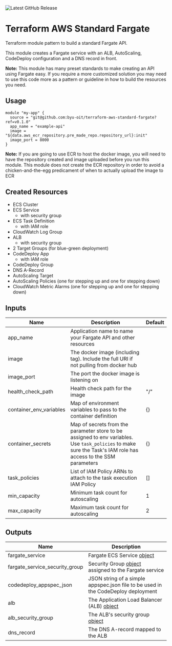 ![Latest GitHub Release](https://img.shields.io/github/v/release/byu-oit/terraform-aws-standard-fargate?sort=semver)

# Terraform AWS Standard Fargate
Terraform module pattern to build a standard Fargate API.

This module creates a Fargate service with an ALB, AutoScaling, CodeDeploy configuration and a DNS record in front.

**Note:** This module has many preset standards to make creating an API using Fargate easy. If you require a more 
customized solution you may need to use this code more as a pattern or guideline in how to build the resources you need. 
 
## Usage
```hcl
module "my-app" {
  source = "git@github.com:byu-oit/terraform-aws-standard-fargate?ref=v0.1.0"
  app_name = "example-api"
  image = "${data.aws_ecr_repository.pre_made_repo.repository_url}:init"
  image_port = 8000
}
```

**Note:** If you are going to use ECR to host the docker image, you will need to have the repository created and image 
uploaded before you run this module. This module does not create the ECR repository in order to avoid a chicken-and-the-egg 
predicament of when to actually upload the image to ECR 

## Created Resources
* ECS Cluster
* ECS Service
    * with security group
* ECS Task Definition
    * with IAM role
* CloudWatch Log Group
* ALB
    * with security group
* 2 Target Groups (for blue-green deployment)
* CodeDeploy App
    * with IAM role
* CodeDeploy Group
* DNS A-Record
* AutoScaling Target
* AutoScaling Policies (one for stepping up and one for stepping down)
* CloudWatch Metric Alarms (one for stepping up and one for stepping down)

## Inputs
| Name | Description | Default |
| --- | --- | --- |
| app_name | Application name to name your Fargate API and other resources | |
| image | The docker image (including tag). Include the full URI if not pulling from docker hub | |
| image_port | The port the docker image is listening on | |
| health_check_path | Health check path for the image | "/" |
| container_env_variables | Map of environment variables to pass to the container definition | {} |
| container_secrets | Map of secrets from the parameter store to be assigned to env variables. Use `task_policies` to make sure the Task's IAM role has access to the SSM parameters | {} |
| task_policies | List of IAM Policy ARNs to attach to the task execution IAM Policy| [] |
| min_capacity | Minimum task count for autoscaling | 1 |
| max_capacity | Maximum task count for autoscaling | 2 | 

## Outputs
| Name | Description |
| --- | --- |
| fargate_service | Fargate ECS Service [object](https://www.terraform.io/docs/providers/aws/r/ecs_service.html#attributes-reference) |
| fargate_service_security_group | Security Group [object](https://www.terraform.io/docs/providers/aws/r/security_group.html#attributes-reference) assigned to the Fargate service |
| codedeploy_appspec_json | JSON string of a simple appspec.json file to be used in the CodeDeploy deployment |
| alb | The Application Load Balancer (ALB) [object](https://www.terraform.io/docs/providers/aws/r/lb.html#attributes-reference) |
| alb_security_group | The ALB's security group [object](https://www.terraform.io/docs/providers/aws/r/security_group.html#attributes-reference) |
| dns_record | The DNS A-record mapped to the ALB | 
